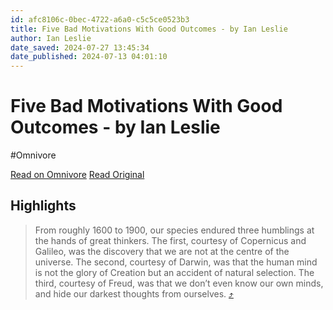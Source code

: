 ```yaml
---
id: afc8106c-0bec-4722-a6a0-c5c5ce0523b3
title: Five Bad Motivations With Good Outcomes - by Ian Leslie
author: Ian Leslie
date_saved: 2024-07-27 13:45:34
date_published: 2024-07-13 04:01:10
---
```


# Five Bad Motivations With Good Outcomes - by Ian Leslie
#Omnivore

[Read on Omnivore](https://omnivore.app/me/https-www-ian-leslie-com-p-five-bad-motivations-with-good-outcom-190f54c1a37)
[Read Original](https://www.ian-leslie.com/p/five-bad-motivations-with-good-outcomes)

## Highlights

> From roughly 1600 to 1900, our species endured three humblings at the hands of great thinkers. The first, courtesy of Copernicus and Galileo, was the discovery that we are not at the centre of the universe. The second, courtesy of Darwin, was that the human mind is not the glory of Creation but an accident of natural selection. The third, courtesy of Freud, was that we don’t even know our own minds, and hide our darkest thoughts from ourselves. [⤴️](https://omnivore.app/me/https-www-ian-leslie-com-p-five-bad-motivations-with-good-outcom-190f54c1a37#9dc120e1-a54d-4bff-8752-2ac47e7dfc16) 

